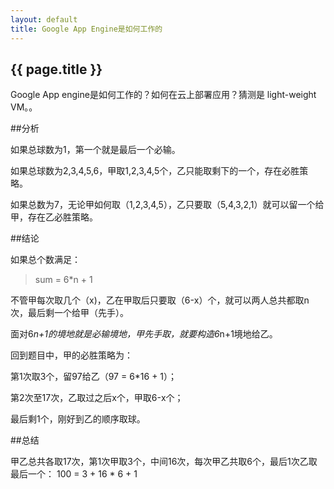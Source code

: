 ```yaml
---
layout: default
title: Google App Engine是如何工作的
---
```

<h2>{{ page.title }}</h2>

Google App engine是如何工作的？如何在云上部署应用？猜测是 light-weight VM。。

##分析

如果总球数为1，第一个就是最后一个必输。

如果总球数为2,3,4,5,6，甲取1,2,3,4,5个，乙只能取剩下的一个，存在必胜策略。

如果总数为7，无论甲如何取（1,2,3,4,5），乙只要取（5,4,3,2,1）就可以留一个给甲，存在乙必胜策略。

##结论

如果总个数满足：

> sum = 6*n + 1

不管甲每次取几个（x)，乙在甲取后只要取（6-x）个，就可以两人总共都取n次，最后剩一个给甲（先手）。

面对6*n+1的境地就是必输境地，甲先手取，就要构造6*n+1境地给乙。

回到题目中，甲的必胜策略为：

第1次取3个，留97给乙（97 = 6*16 + 1）；

第2次至17次，乙取过之后x个，甲取6-x个；

最后剩1个，刚好到乙的顺序取球。

##总结

甲乙总共各取17次，第1次甲取3个，中间16次，每次甲乙共取6个，最后1次乙取最后一个：
100 = 3 + 16 * 6 + 1
